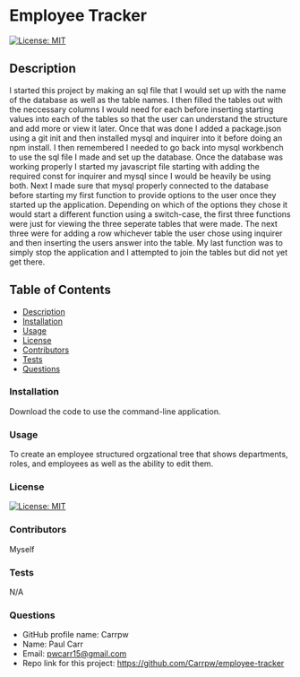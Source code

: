 # Employee Tracker     
  
  [![License: MIT](https://img.shields.io/badge/License-MIT-yellow.svg)](https://opensource.org/licenses/MIT)

  ## Description

  I started this project by making an sql file that I would set up with the name of the database as well as the table names. I then filled the tables out with the neccessary columns I would need for each before inserting starting values into each of the tables so that the user can understand the structure and add more or view it later. Once that was done I added a package.json using a git init and then installed mysql and inquirer into it before doing an npm install. I then remembered I needed to go back into mysql workbench to use the sql file I made and set up the database. Once the database was working properly I started my javascript file starting with adding the required const for inquirer and mysql since I would be heavily be using both. Next I made sure that mysql properly connected to the database before starting my first function to provide options to the user once they started up the application. Depending on which of the options they chose it would start a different function using a switch-case, the first three functions were just for viewing the three seperate tables that were made. The next three were for adding a row whichever table the user chose using inquirer and then inserting the users answer into the table. My last function was to simply stop the application and I attempted to join the tables but did not yet get there. 

  ## Table of Contents

  * [Description](#description)
  * [Installation](#installation)
  * [Usage](#usage)
  * [License](#license)
  * [Contributors](#contributors)
  * [Tests](#tests)
  * [Questions](#questions)
  
  ### Installation

  Download the code to use the command-line application.

  ### Usage

  To create an employee structured orgzational tree that shows departments, roles, and employees as well as the ability to edit them.

  ### License

  [![License: MIT](https://img.shields.io/badge/License-MIT-yellow.svg)](https://opensource.org/licenses/MIT)

  ### Contributors

  Myself

  ### Tests

  N/A

  ### Questions

  * GitHub profile name: Carrpw
  * Name: Paul Carr
  * Email: pwcarr15@gmail.com
  * Repo link for this project: https://github.com/Carrpw/employee-tracker

